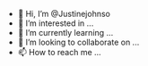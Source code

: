 - 👋 Hi, I’m @Justinejohnso
- 👀 I’m interested in ...
- 🌱 I’m currently learning ...
- 💞️ I’m looking to collaborate on ...
- 📫 How to reach me ...

<!---
Justinejohnso/Justinejohnso is a ✨ special ✨ repository because its `README.md` (this file) appears on your GitHub profile.
You can click the Preview link to take a look at your changes.
--->
